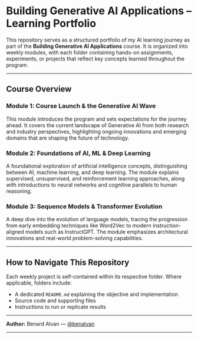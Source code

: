 # Building Generative AI Applications – Learning Portfolio

This repository serves as a structured portfolio of my AI learning journey as part of the **Building Generative AI Applications** course. It is organized into weekly modules, with each folder containing hands-on assignments, experiments, or projects that reflect key concepts learned throughout the program.

---

## Course Overview

### Module 1: Course Launch & the Generative AI Wave

This module introduces the program and sets expectations for the journey ahead. It covers the current landscape of Generative AI from both research and industry perspectives, highlighting ongoing innovations and emerging domains that are shaping the future of technology.

### Module 2: Foundations of AI, ML & Deep Learning

A foundational exploration of artificial intelligence concepts, distinguishing between AI, machine learning, and deep learning. The module explains supervised, unsupervised, and reinforcement learning approaches, along with introductions to neural networks and cognitive parallels to human reasoning.

### Module 3: Sequence Models & Transformer Evolution

A deep dive into the evolution of language models, tracing the progression from early embedding techniques like Word2Vec to modern instruction-aligned models such as InstructGPT. The module emphasizes architectural innovations and real-world problem-solving capabilities.

---

## How to Navigate This Repository

Each weekly project is self-contained within its respective folder. Where applicable, folders include:

- A dedicated `README.md` explaining the objective and implementation
- Source code and supporting files
- Instructions to run or replicate results

---

**Author:** Benard Alvan — [@benalvan](https://github.com/benalvan)

---
